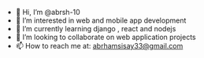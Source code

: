 - 👋 Hi, I’m @abrsh-10
- 👀 I’m interested in web and mobile app development
- 🌱 I’m currently learning django , react and nodejs
- 💞️ I’m looking to collaborate on web application projects
- 📫 How to reach me at: abrhamsisay33@gmail.com

<!---
abrsh-10/abrsh-10 is a ✨ special ✨ repository because its `README.md` (this file) appears on your GitHub profile.
You can click the Preview link to take a look at your changes.
--->
